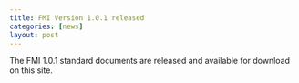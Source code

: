 ```yaml
---
title: FMI Version 1.0.1 released
categories: [news]
layout: post
---
```


The FMI 1.0.1 standard documents are released and available for download on this site.
